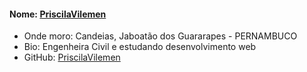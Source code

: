 #### Nome: [PriscilaVilemen](https://github.com/PRISCILAVILEMEN)
- Onde moro: Candeias, Jaboatão dos Guararapes - PERNAMBUCO
- Bio: Engenheira Civil e estudando desenvolvimento web
- GitHub: [PriscilaVilemen](https://github.com/PRISCILAVILEMEN)